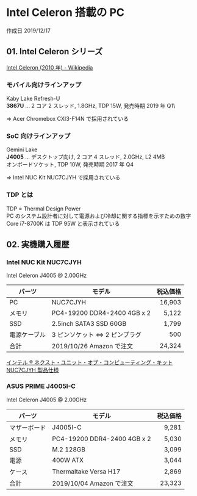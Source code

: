 # Intel Celeron 搭載の PC

作成日 2019/12/17

## 01. Intel Celeron シリーズ

[Intel Celeron \(2010 年\) \- Wikipedia](<https://ja.wikipedia.org/wiki/Intel_Celeron_(2010%E5%B9%B4)>)

### モバイル向けラインアップ

Kaby Lake Refresh-U\
**3867U** ... 2 コア 2 スレッド, 1.8GHz, TDP 15W, 発売時期 2019 年 Q1\

=> Acer Chromebox CXI3-F14N で採用されている

### SoC 向けラインアップ

Gemini Lake\
**J4005** ... デスクトップ向け, 2 コア 4 スレッド, 2.0GHz, L2 4MB\
オンボードソケット, TDP 10W, 発売時期 2017 年 Q4

=> Intel NUC Kit NUC7CJYH で採用されている

### TDP とは

TDP = Thermal Design Power\
PC のシステム設計者に対して電源および冷却に関する指標を示すための数字\
Core i7-8700K は TDP 95W と表示されている

## 02. 実機購入履歴

### Intel NUC Kit NUC7CJYH

Intel Celeron J4005 @ 2.00GHz

| パーツ       | モデル                          | 税込価格 |
| ------------ | ------------------------------- | -------: |
| PC           | NUC7CJYH                        |   16,903 |
| メモリ       | PC4-19200 DDR4-2400 4GB x 2     |    5,122 |
| SSD          | 2.5inch SATA3 SSD 60GB          |    1,799 |
| 電源ケーブル | 3 ピンソケット <=> 2 ピンプラグ |      500 |
| 合計         | 2019/10/26 Amazon で注文        |   24,324 |

[インテル ® ネクスト・ユニット・オブ・コンピューティング・キット NUC7CJYH 製品仕様](https://ark.intel.com/content/www/jp/ja/ark/products/126135/intel-nuc-kit-nuc7cjyh.html)

### ASUS PRIME J4005I-C

Intel Celeron J4005 @ 2.00GHz

| パーツ       | モデル                      | 税込価格 |
| ------------ | --------------------------- | -------: |
| マザーボード | J4005I-C                    |    9,281 |
| メモリ       | PC4-19200 DDR4-2400 4GB x 2 |    5,030 |
| SSD          | M.2 128GB                   |    3,099 |
| 電源         | 400W ATX                    |    3,044 |
| ケース       | Thermaltake Versa H17       |    2,869 |
| 合計         | 2019/10/04 Amazon で注文    |   23,323 |
